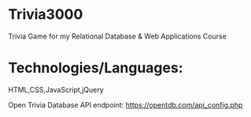 # Trivia3000
Trivia Game for my Relational Database &amp; Web Applications Course

# Technologies/Languages:
HTML,CSS,JavaScript,jQuery

Open Trivia Database API endpoint: https://opentdb.com/api_config.php
